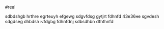 #real

sdbdshgb
hrthre
egrteuyh
efgewg
sdgvfdsg
gytjrt
fdhnfd
43е36не
sgvdesh
sdgdseg
dhbdsh
ыfdgbg
fdhnfdnj
sdbsdhbn
dththnfd

